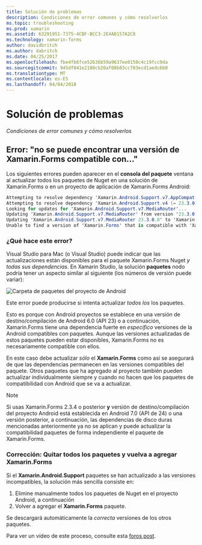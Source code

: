 ```yaml
---
title: Solución de problemas
description: Condiciones de error comunes y cómo resolverlos
ms.topic: troubleshooting
ms.prod: xamarin
ms.assetid: 63291951-7375-4CBF-BCC3-2E4AD157A2C8
ms.technology: xamarin-forms
author: davidbritch
ms.author: dabritch
ms.date: 04/25/2017
ms.openlocfilehash: fbe4fb6fce52636b59a9637ee0150c4c19fcc9da
ms.sourcegitcommit: 945df041e2180cb20af08b83cc703ecd1aedc6b0
ms.translationtype: MT
ms.contentlocale: es-ES
ms.lasthandoff: 04/04/2018
---
```

# <a name="troubleshooting"></a>Solución de problemas

_Condiciones de error comunes y cómo resolverlos_

## <a name="error-unable-to-find-a-version-of-xamarinforms-compatible-with"></a>Error: "no se puede encontrar una versión de Xamarin.Forms compatible con..."

Los siguientes errores pueden aparecer en el **consola del paquete** ventana al actualizar todos los paquetes de Nuget en una solución de Xamarin.Forms o en un proyecto de aplicación de Xamarin.Forms Android:

```csharp
Attempting to resolve dependency 'Xamarin.Android.Support.v7.AppCompat (= 23.3.0.0)'.
Attempting to resolve dependency 'Xamarin.Android.Support.v4 (= 23.3.0.0)'.
Looking for updates for 'Xamarin.Android.Support.v7.MediaRouter'...
Updating 'Xamarin.Android.Support.v7.MediaRouter' from version '23.3.0.0' to '23.3.1.0' in project 'Todo.Droid'.
Updating 'Xamarin.Android.Support.v7.MediaRouter 23.3.0.0' to 'Xamarin.Android.Support.v7.MediaRouter 23.3.1.0' failed.
Unable to find a version of 'Xamarin.Forms' that is compatible with 'Xamarin.Android.Support.v7.MediaRouter 23.3.0.0'.
```

### <a name="what-causes-this-error"></a>¿Qué hace este error?

Visual Studio para Mac (o Visual Studio) puede indicar que las actualizaciones están disponibles para el paquete Xamarin.Forms Nuget *y todas sus dependencias*. En Xamarin Studio, la solución **paquetes** nodo podría tener un aspecto similar al siguiente (los números de versión puede variar):

![](images/updates-available.png "Carpeta de paquetes del proyecto de Android")

Este error puede producirse si intenta actualizar _todos los_ los paquetes.

Esto es porque con Android proyectos se establece en una versión de destino/compilación de Android 6.0 (API 23) o a continuación, Xamarin.Forms tiene una dependencia fuerte en *específico* versiones de la Android compatibles con paquetes. Aunque las versiones actualizadas de estos paquetes pueden estar disponibles, Xamarin.Forms no es necesariamente compatible con ellos.

En este caso debe actualizar _sólo_ el **Xamarin.Forms** como así se asegurará de que las dependencias permanecen en las versiones compatibles del paquete. Otros paquetes que ha agregado al proyecto también pueden actualizar individualmente siempre y cuando no hacen que los paquetes de compatibilidad con Android que se va a actualizar.


> [!NOTE]
> Si usas Xamarin.Forms 2.3.4 o posterior **y** versión de destino/compilación del proyecto Android está establecida en Android 7.0 (API de 24) o una versión posterior, a continuación, las dependencias de disco duras mencionadas anteriormente ya no se aplican y puede actualizar la compatibilidad paquetes de forma independiente el paquete de Xamarin.Forms.


### <a name="fix-remove-all-packages-and-re-add-xamarinforms"></a>Corrección: Quitar todos los paquetes y vuelva a agregar Xamarin.Forms

Si el **Xamarin.Android.Support** paquetes se han actualizado a las versiones incompatibles, la solución más sencilla consiste en:

1. Elimine manualmente todos los paquetes de Nuget en el proyecto Android, a continuación
2. Volver a agregar el **Xamarin.Forms** paquete.

Se descargará automáticamente la *correcta* versiones de los otros paquetes.

Para ver un vídeo de este proceso, consulte esta [foros post](https://forums.xamarin.com/discussion/comment/170012/#Comment_170012).
